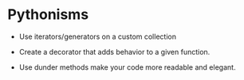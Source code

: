 # Pythonisms

- Use iterators/generators on a custom collection 

- Create a decorator that adds behavior to a given function.

- Use dunder methods make your code more readable and elegant.